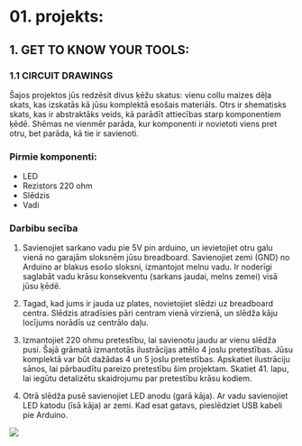 # 01. projekts:
## 1. GET TO KNOW YOUR TOOLS:
### 1.1 CIRCUIT DRAWINGS
Šajos projektos jūs redzēsit divus ķēžu skatus: vienu collu
maizes dēļa skats, kas izskatās kā jūsu komplektā esošais materiāls.
Otrs ir shematisks skats, kas ir abstraktāks
veids, kā parādīt attiecības starp komponentiem ķēdē.
Shēmas ne vienmēr parāda, kur komponenti ir novietoti viens pret otru, bet parāda, kā tie ir savienoti.
### Pirmie komponenti:
- LED 
- Rezistors 220 ohm
- Slēdzis
- Vadi

### Darbibu secība
1. Savienojiet sarkano vadu pie 5V pin arduino, un ievietojiet otru galu vienā no garajām sloksnēm jūsu breadboard. Savienojiet zemi (GND) no Arduino ar blakus esošo sloksni, izmantojot melnu vadu. Ir noderīgi saglabāt vadu krāsu konsekventu (sarkans jaudai, melns zemei) visā jūsu ķēdē.

2. Tagad, kad jums ir jauda uz plates, novietojiet slēdzi uz breadboard centra. Slēdzis atradīsies pāri centram vienā virzienā, un slēdža kāju locījums norādīs uz centrālo daļu.

3. Izmantojiet 220 ohmu pretestību, lai savienotu jaudu ar vienu slēdža pusi. Šajā grāmatā izmantotās ilustrācijas attēlo 4 joslu pretestības. Jūsu komplektā var būt dažādas 4 un 5 joslu pretestības. Apskatiet ilustrāciju sānos, lai pārbaudītu pareizo pretestību šim projektam. Skatiet 41. lapu, lai iegūtu detalizētu skaidrojumu par pretestību krāsu kodiem.

4. Otrā slēdža pusē savienojiet LED anodu (garā kāja). Ar vadu savienojiet LED katodu (īsā kāja) ar zemi. Kad esat gatavs, pieslēdziet USB kabeli pie Arduino.

<img src="/IMG_9403.jpeg">